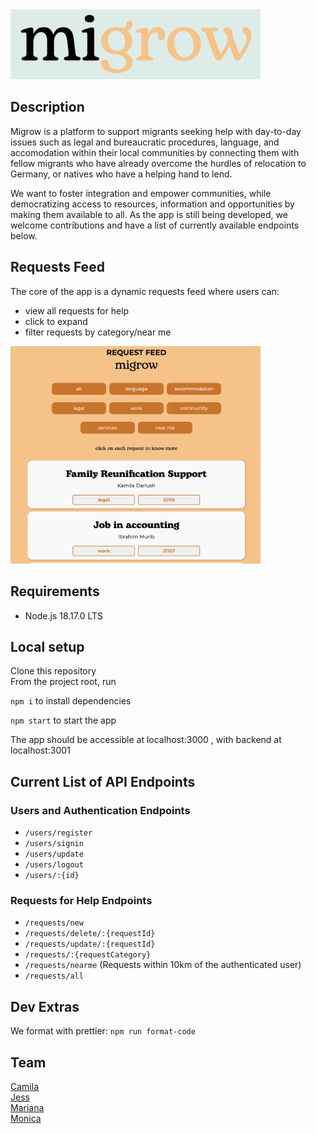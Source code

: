 <img src="./screenshots/logo.png" width="400" alt="project logo">

## Description

Migrow is a platform to support migrants seeking help with day-to-day issues such as legal and bureaucratic procedures, language, and accomodation within their local communities by connecting them with fellow migrants who have already overcome the hurdles of relocation to Germany, or natives who have a helping hand to lend.

 We want to foster integration and empower communities, while democratizing access to resources, information and opportunities by making them available to all. As the app is still being developed, we welcome contributions and have a list of currently available endpoints below.

 ## Requests Feed

 The core of the app is a dynamic requests feed where users can:

 - view all requests for help
 - click to expand
 - filter requests by category/near me
   
<img src="./screenshots/requestsfeed.png" width="400" alt="Requests Feed">

 ## Requirements

- Node.js 18.17.0 LTS

## Local setup

Clone this repository\
From the project root, run

`npm i` to install dependencies

`npm start` to start the app

The app should be accessible at localhost:3000 , with backend at localhost:3001

## Current List of API Endpoints

### Users and Authentication Endpoints

- `/users/register`
- `/users/signin`
- `/users/update`
- `/users/logout`
- `/users/:{id}`

### Requests for Help Endpoints

- `/requests/new`
- `/requests/delete/:{requestId}`
- `/requests/update/:{requestId}`
- `/requests/:{requestCategory}`
- `/requests/nearme` (Requests within 10km of the authenticated user)
- `/requests/all`


## Dev Extras

We format with prettier: `npm run format-code`

## Team

[Camila](https://github.com/camilamkp)\
[Jess](https://github.com/jesslyw)\
[Mariana](https://github.com/marianarausch)\
[Monica](https://github.com/monicafadul)

